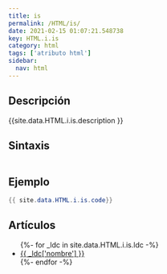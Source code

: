 ```yaml
---
title: is
permalink: /HTML/is/
date: 2021-02-15 01:07:21.548738
key: HTML.i.is
category: html
tags: ['atributo html']
sidebar: 
  nav: html
---
```


## Descripción
{{site.data.HTML.i.is.description }}

## Sintaxis
~~~html
~~~

## Ejemplo
~~~java
{{ site.data.HTML.i.is.code}}
~~~

## Artículos
<ul>
{%- for _ldc in site.data.HTML.i.is.ldc -%}
   <li>
       <a href="{{_ldc['url'] }}">{{ _ldc['nombre'] }}</a>
   </li>
{%- endfor -%}
</ul>

